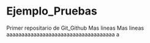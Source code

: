 # Ejemplo_Pruebas
Primer repositario de Git_Github
Mas lineas
Mas lineas
aaaaaaaaaaaaaaaaaaaaaaaaaaaaaaaaaaaa
a